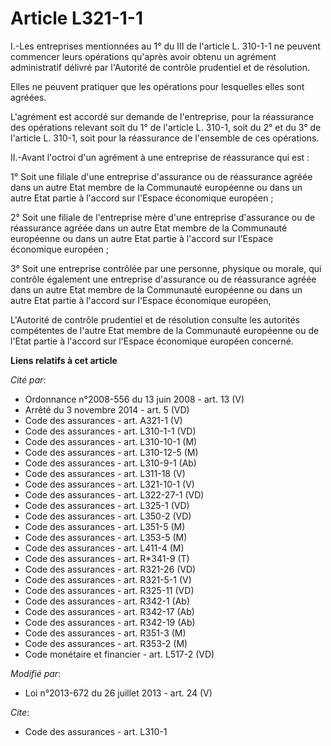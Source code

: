 # Article L321-1-1

I.-Les entreprises mentionnées au 1° du III de l'article L. 310-1-1 ne peuvent commencer leurs opérations qu'après avoir
obtenu un agrément administratif délivré par l'Autorité de contrôle prudentiel et de résolution. 

Elles ne peuvent pratiquer que les opérations pour lesquelles elles sont agréées. 

L'agrément est accordé sur demande de l'entreprise, pour la réassurance des opérations relevant soit du 1° de l'article L.
310-1, soit du 2° et du 3° de l'article L. 310-1, soit pour la réassurance de l'ensemble de ces opérations. 

II.-Avant l'octroi d'un agrément à une entreprise de réassurance qui est : 

1° Soit une filiale d'une entreprise d'assurance ou de réassurance agréée dans un autre Etat membre de la Communauté
européenne ou dans un autre Etat partie à l'accord sur l'Espace économique européen ; 

2° Soit une filiale de l'entreprise mère d'une entreprise d'assurance ou de réassurance agréée dans un autre Etat membre de
la Communauté européenne ou dans un autre Etat partie à l'accord sur l'Espace économique européen ; 

3° Soit une entreprise contrôlée par une personne, physique ou morale, qui contrôle également une entreprise d'assurance ou
de réassurance agréée dans un autre Etat membre de la Communauté européenne ou dans un autre Etat partie à l'accord sur
l'Espace économique européen, 

L'Autorité de contrôle prudentiel et de résolution consulte les autorités compétentes de l'autre Etat membre de la Communauté
européenne ou de l'Etat partie à l'accord sur l'Espace économique européen concerné.

**Liens relatifs à cet article**

_Cité par_:

  - Ordonnance n°2008-556 du 13 juin 2008 - art. 13 (V)
  - Arrêté du 3 novembre 2014 - art. 5 (VD)
  - Code des assurances - art. A321-1 (V)
  - Code des assurances - art. L310-1-1 (VD)
  - Code des assurances - art. L310-10-1 (M)
  - Code des assurances - art. L310-12-5 (M)
  - Code des assurances - art. L310-9-1 (Ab)
  - Code des assurances - art. L311-18 (V)
  - Code des assurances - art. L321-10-1 (V)
  - Code des assurances - art. L322-27-1 (VD)
  - Code des assurances - art. L325-1 (VD)
  - Code des assurances - art. L350-2 (VD)
  - Code des assurances - art. L351-5 (M)
  - Code des assurances - art. L353-5 (M)
  - Code des assurances - art. L411-4 (M)
  - Code des assurances - art. R*341-9 (T)
  - Code des assurances - art. R321-26 (VD)
  - Code des assurances - art. R321-5-1 (V)
  - Code des assurances - art. R325-11 (VD)
  - Code des assurances - art. R342-1 (Ab)
  - Code des assurances - art. R342-17 (Ab)
  - Code des assurances - art. R342-19 (Ab)
  - Code des assurances - art. R351-3 (M)
  - Code des assurances - art. R353-2 (M)
  - Code monétaire et financier - art. L517-2 (VD)

_Modifié par_:

  - Loi n°2013-672 du 26 juillet 2013 - art. 24 (V)

_Cite_:

  - Code des assurances - art. L310-1
